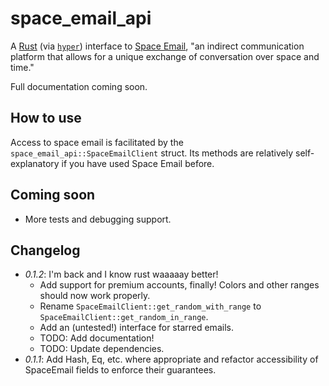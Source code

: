 # space\_email\_api #
A [Rust](https://www.rust-lang.org) (via [`hyper`](https://hyper.rs/)) interface to [Space Email](https://space.galaxybuster.net), "an indirect communication platform that allows for a unique exchange of conversation over space and time." 

Full documentation coming soon.

## How to use ##
Access to space email is facilitated by the `space_email_api::SpaceEmailClient` struct. Its methods are relatively self-explanatory if you have used Space Email before.

## Coming soon ##
- More tests and debugging support.

## Changelog ##
- *0.1.2*: I'm back and I know rust waaaaay better! 
    - Add support for premium accounts, finally! Colors and other ranges should now work properly.
    - Rename `SpaceEmailClient::get_random_with_range` to `SpaceEmailClient::get_random_in_range`.
    - Add an (untested!) interface for starred emails. 
    - TODO: Add documentation!
    - TODO: Update dependencies.
- *0.1.1*:  Add Hash, Eq, etc. where appropriate and refactor accessibility of SpaceEmail fields to enforce their guarantees.
